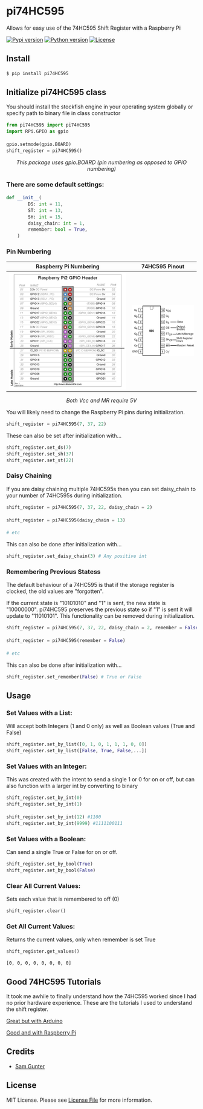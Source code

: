 # pi74HC595

Allows for easy use of the 74HC595 Shift Register with a Raspberry Pi

<p>
    <a href="https://pypi.org/project/pi74HC595/"><img src="https://img.shields.io/pypi/v/pi74HC595" alt="Pypi version" height="18"></a>
    <a href="https://www.python.org/downloads/"><img src="https://img.shields.io/badge/python-3.x-blue.svg" alt="Python version" height="18"></a>
    <a href="https://github.com/2kofawsome/pi74HC595/blob/master/LICENSE"><img src="https://img.shields.io/github/license/2kofawsome/pi74HC595" alt="License" height="18"></a>
</p>

## Install
```bash
$ pip install pi74HC595
```


## Initialize pi74HC595 class

You should install the stockfish engine in your operating system globally or specify path to binary file in class constructor

```python
from pi74HC595 import pi74HC595
import RPi.GPIO as gpio

gpio.setmode(gpio.BOARD)
shift_register = pi74HC595()
```

<p align="center"><i>This package uses gpio.BOARD (pin numbering as opposed to GPIO numbering)</i></p>

### There are some default settings:

```python
def __init__(
        DS: int = 11,
        ST: int = 13,
        SH: int = 15,
        daisy_chain: int = 1,
        remember: bool = True,
    )
```

### Pin Numbering

Raspberry Pi Numbering     |  74HC595 Pinout
:-------------------------:|:-------------------------:
![Pin Numbering Example](https://github.com/2kofawsome/pi74HC595/blob/master/READMEimages/Pi_pinout.jpg)  |  ![74HC595 Pinout](https://github.com/2kofawsome/pi74HC595/blob/master/READMEimages/74HC595_pinout.png)


<p align="center"><i>Both Vcc and MR require 5V</i></p>

You will likely need to change the Raspberry Pi pins during initialization. 
```python
shift_register = pi74HC595(7, 37, 22)
```

These can also be set after initialization with...
```python
shift_register.set_ds(7)
shift_register.set_sh(37)
shift_register.set_st(22)
```

### Daisy Chaining

If you are daisy chaining multiple 74HC595s then you can set daisy_chain to your number of 74HC595s during initialization.
```python
shift_register = pi74HC595(7, 37, 22, daisy_chain = 2)

shift_register = pi74HC595(daisy_chain = 13)

# etc
```

This can also be done after initialization with...
```python
shift_register.set_daisy_chain(3) # Any positive int
```


### Remembering Previous Statess

The default behaviour of a 74HC595 is that if the storage register is clocked, the old values are "forgotten".

If the current state is "10101010" and "1" is sent, the new state is "10000000".
pi74HC595 preserves the previous state so if "1" is sent it will update to "11010101".
This functionality can be removed during initialization.
```python
shift_register = pi74HC595(7, 37, 22, daisy_chain = 2, remember = False)

shift_register = pi74HC595(remember = False)

# etc
```

This can also be done after initialization with...
```python
shift_register.set_remember(False) # True or False
```


## Usage

### Set Values with a List:

Will accept both Integers (1 and 0 only) as well as Boolean values (True and False)
```python
shift_register.set_by_list([0, 1, 0, 1, 1, 1, 0, 0])
shift_register.set_by_list([False, True, False,...])
```

### Set Values with an Integer:

This was created with the intent to send a single 1 or 0 for on or off,
but can also function with a larger int by converting to binary
```python
shift_register.set_by_int(0)
shift_register.set_by_int(1)

shift_register.set_by_int(12) #1100
shift_register.set_by_int(9999) #1111100111
```

### Set Values with a Boolean:

Can send a single True or False for on or off.
```python
shift_register.set_by_bool(True)
shift_register.set_by_bool(False)
```

### Clear All Current Values:

Sets each value that is remembered to off (0)
```python
shift_register.clear()
```

### Get All Current Values:

Returns the current values, only when remember is set True
```python
shift_register.get_values()
```
```text
[0, 0, 0, 0, 0, 0, 0, 0]
```

## Good 74HC595 Tutorials

It took me awhile to finally understand how the 74HC595 worked since I had no prior hardware experience. These are the tutorials I used to understand the shift register.

[Great but with Arduino](https://lastminuteengineers.com/74hc595-shift-register-arduino-tutorial/)

[Good and with Raspberry Pi](https://circuitdigest.com/microcontroller-projects/raspberry-pi-74hc595-shift-register-tutorial)

## Credits
- [Sam Gunter](https://github.com/2kofawsome)

## License
MIT License. Please see [License File](LICENSE) for more information.